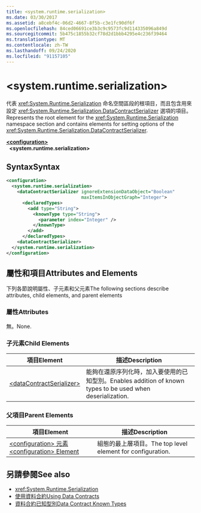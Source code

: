 ```yaml
---
title: <system.runtime.serialization>
ms.date: 03/30/2017
ms.assetid: a8cebf4c-06d2-4667-8f5b-c3e1fc90df6f
ms.openlocfilehash: 84ced06691ce3b3c9c9573fc9d114335096a849d
ms.sourcegitcommit: 5b475c1855b32cf78d2d1bbb4295e4c236f39464
ms.translationtype: MT
ms.contentlocale: zh-TW
ms.lasthandoff: 09/24/2020
ms.locfileid: "91157105"
---
```

# \<system.runtime.serialization>

<span data-ttu-id="c8179-102">代表 <xref:System.Runtime.Serialization> 命名空間區段的根項目，而且包含用來設定 <xref:System.Runtime.Serialization.DataContractSerializer> 選項的項目。</span><span class="sxs-lookup"><span data-stu-id="c8179-102">Represents the root element for the <xref:System.Runtime.Serialization> namespace section and contains elements for setting options of the <xref:System.Runtime.Serialization.DataContractSerializer>.</span></span>  

[**\<configuration>**](../configuration-element.md)\
&nbsp;&nbsp;**\<system.runtime.serialization>**  
  
## <a name="syntax"></a><span data-ttu-id="c8179-103">Syntax</span><span class="sxs-lookup"><span data-stu-id="c8179-103">Syntax</span></span>  
  
```xml  
<configuration>
  <system.runtime.serialization>
    <dataContractSerializer ignoreExtensionDataObject="Boolean"
                            maxItemsInObjectGraph="Integer">
      <declaredTypes>
        <add type="String">
          <knownType type="String">
            <parameter index="Integer" />
          </knownType>
        </add>
      </declaredTypes>
    <dataContractSerializer>
  </system.runtime.serialization>
</configuration>
```  
  
## <a name="attributes-and-elements"></a><span data-ttu-id="c8179-104">屬性和項目</span><span class="sxs-lookup"><span data-stu-id="c8179-104">Attributes and Elements</span></span>  

 <span data-ttu-id="c8179-105">下列各節說明屬性、子元素和父元素</span><span class="sxs-lookup"><span data-stu-id="c8179-105">The following sections describe attributes, child elements, and parent elements</span></span>  
  
### <a name="attributes"></a><span data-ttu-id="c8179-106">屬性</span><span class="sxs-lookup"><span data-stu-id="c8179-106">Attributes</span></span>  

 <span data-ttu-id="c8179-107">無。</span><span class="sxs-lookup"><span data-stu-id="c8179-107">None.</span></span>  
  
### <a name="child-elements"></a><span data-ttu-id="c8179-108">子元素</span><span class="sxs-lookup"><span data-stu-id="c8179-108">Child Elements</span></span>  
  
|<span data-ttu-id="c8179-109">項目</span><span class="sxs-lookup"><span data-stu-id="c8179-109">Element</span></span>|<span data-ttu-id="c8179-110">描述</span><span class="sxs-lookup"><span data-stu-id="c8179-110">Description</span></span>|  
|-------------|-----------------|  
|[\<dataContractSerializer>](datacontractserializer-of-system-runtime-serialization.md)|<span data-ttu-id="c8179-111">能夠在還原序列化時，加入要使用的已知型別。</span><span class="sxs-lookup"><span data-stu-id="c8179-111">Enables addition of known types to be used when deserialization.</span></span>|  
  
### <a name="parent-elements"></a><span data-ttu-id="c8179-112">父項目</span><span class="sxs-lookup"><span data-stu-id="c8179-112">Parent Elements</span></span>  
  
|<span data-ttu-id="c8179-113">項目</span><span class="sxs-lookup"><span data-stu-id="c8179-113">Element</span></span>|<span data-ttu-id="c8179-114">描述</span><span class="sxs-lookup"><span data-stu-id="c8179-114">Description</span></span>|  
|-------------|-----------------|  
|[<span data-ttu-id="c8179-115">\<configuration> 元素</span><span class="sxs-lookup"><span data-stu-id="c8179-115">\<configuration> Element</span></span>](../configuration-element.md)|<span data-ttu-id="c8179-116">組態的最上層項目。</span><span class="sxs-lookup"><span data-stu-id="c8179-116">The top level element for configuration.</span></span>|  
  
## <a name="see-also"></a><span data-ttu-id="c8179-117">另請參閱</span><span class="sxs-lookup"><span data-stu-id="c8179-117">See also</span></span>

- <xref:System.Runtime.Serialization>
- [<span data-ttu-id="c8179-118">使用資料合約</span><span class="sxs-lookup"><span data-stu-id="c8179-118">Using Data Contracts</span></span>](../../../wcf/feature-details/using-data-contracts.md)
- [<span data-ttu-id="c8179-119">資料合約已知型別</span><span class="sxs-lookup"><span data-stu-id="c8179-119">Data Contract Known Types</span></span>](../../../wcf/feature-details/data-contract-known-types.md)
